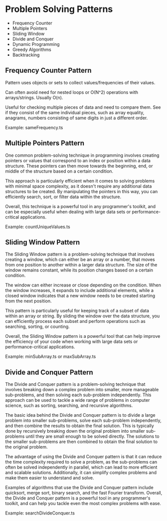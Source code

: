 # Problem Solving Patterns

- Frequency Counter
- Multiple Pointers
- Sliding Window
- Divide and Conquer
- Dynamic Programming
- Greedy Algorithms
- Backtracking

## Frequency Counter Pattern

Pattern uses objects or sets to collect values/frequencies of their values.

Can often avoid need for nested loops or O(N^2) operations with arrays/strings. Usually O(n).

Useful for checking multiple pieces of data and need to compare them. See if they consist of the same individual pieces, such as array equality, anagrams, numbers consisting of same digits in just a different order.

Example: sameFrequency.ts

## Multiple Pointers Pattern

One common problem-solving technique in programming involves creating pointers or values that correspond to an index or position within a data structure. These pointers can then move towards the beginning, end, or middle of the structure based on a certain condition.

This approach is particularly efficient when it comes to solving problems with minimal space complexity, as it doesn't require any additional data structures to be created. By manipulating the pointers in this way, you can efficiently search, sort, or filter data within the structure.

Overall, this technique is a powerful tool in any programmer's toolkit, and can be especially useful when dealing with large data sets or performance-critical applications.

Example: countUniqueValues.ts

## Sliding Window Pattern

The Sliding Window pattern is a problem-solving technique that involves creating a window, which can either be an array or a number, that moves from one position to another within a larger data structure. The size of the window remains constant, while its position changes based on a certain condition.

The window can either increase or close depending on the condition. When the window increases, it expands to include additional elements, while a closed window indicates that a new window needs to be created starting from the next position.

This pattern is particularly useful for keeping track of a subset of data within an array or string. By sliding the window over the data structure, you can efficiently process each subset and perform operations such as searching, sorting, or counting.

Overall, the Sliding Window pattern is a powerful tool that can help improve the efficiency of your code when working with large data sets or performance-critical applications.

Example: minSubArray.ts or maxSubArray.ts

## Divide and Conquer Pattern

The Divide and Conquer pattern is a problem-solving technique that involves breaking down a complex problem into smaller, more manageable sub-problems, and then solving each sub-problem independently. This approach can be used to tackle a wide range of problems in computer science, such as sorting, searching, and recursive algorithms.

The basic idea behind the Divide and Conquer pattern is to divide a large problem into smaller sub-problems, solve each sub-problem independently, and then combine the results to obtain the final solution. This is typically done by recursively breaking down the original problem into smaller sub-problems until they are small enough to be solved directly. The solutions to the smaller sub-problems are then combined to obtain the final solution to the original problem.

The advantage of using the Divide and Conquer pattern is that it can reduce the time complexity required to solve a problem, as the sub-problems can often be solved independently in parallel, which can lead to more efficient and scalable solutions. Additionally, it can simplify complex problems and make them easier to understand and solve.

Examples of algorithms that use the Divide and Conquer pattern include quicksort, merge sort, binary search, and the fast Fourier transform. Overall, the Divide and Conquer pattern is a powerful tool in any programmer's toolkit, and can help you tackle even the most complex problems with ease.

Example: searchDivideConquer.ts